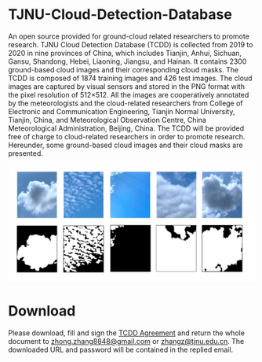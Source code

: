# TJNU-Cloud-Detection-Database
An open source provided for ground-cloud related researchers to promote research.
TJNU Cloud Detection Database (TCDD) is collected from 2019 to 2020 in nine provinces of China, which includes Tianjin, Anhui, Sichuan, Gansu, Shandong, Hebei, Liaoning, Jiangsu, and Hainan. It contains 2300 ground-based cloud images and their corresponding cloud masks. The TCDD is composed of 1874 training images and 426 test images. The cloud images are captured by visual sensors and stored in the PNG format with the pixel resolution of 512×512.  All the images are cooperatively annotated by the meteorologists and the cloud-related researchers from College of Electronic and Communication Engineering, Tianjin Normal University, Tianjin, China, and Meteorological Observation Centre, China Meteorological Administration, Beijing, China. The TCDD will be provided free of charge to cloud-related researchers in order to promote research. Hereunder, some ground-based cloud images and their cloud masks are presented.

![image](image.jpg)

# Download
Please download, fill and sign the [TCDD Agreement](https://github.com/zhongzhang8848/TJNU-Cloud-Detection-Database/blob/main/TCDD%20Agreement.pdf) and return the whole document to zhong.zhang8848@gmail.com or zhangz@tjnu.edu.cn. The downloaded URL and password will be contained in the replied email.
